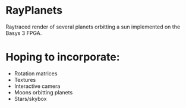 # RayPlanets
Raytraced render of several planets orbitting a sun implemented on the Basys 3 FPGA.

# Hoping to incorporate:
+ Rotation matrices
+ Textures
+ Interactive camera
+ Moons orbitting planets
+ Stars/skybox
